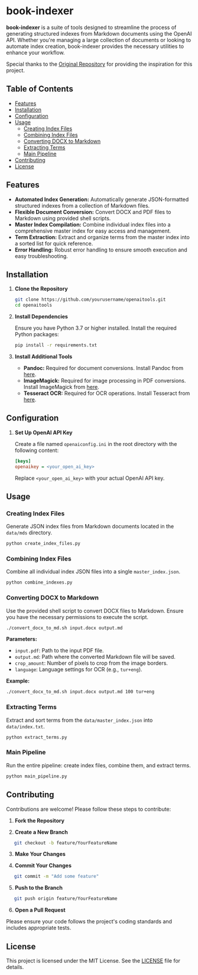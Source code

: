 # book-indexer

**book-indexer** is a suite of tools designed to streamline the process of generating structured indexes from Markdown documents using the OpenAI API. Whether you're managing a large collection of documents or looking to automate index creation, book-indexer provides the necessary utilities to enhance your workflow.

Special thanks to the [Original Repository](https://github.com/kevingoldsmith/openaitools) for providing the inspiration for this project.

## Table of Contents

- [Features](#features)
- [Installation](#installation)
- [Configuration](#configuration)
- [Usage](#usage)
  - [Creating Index Files](#creating-index-files)
  - [Combining Index Files](#combining-index-files)
  - [Converting DOCX to Markdown](#converting-docx-to-markdown)
  - [Extracting Terms](#extracting-terms)
  - [Main Pipeline](#main-pipeline)
- [Contributing](#contributing)
- [License](#license)

## Features

- **Automated Index Generation:** Automatically generate JSON-formatted structured indexes from a collection of Markdown files.
- **Flexible Document Conversion:** Convert DOCX and PDF files to Markdown using provided shell scripts.
- **Master Index Compilation:** Combine individual index files into a comprehensive master index for easy access and management.
- **Term Extraction:** Extract and organize terms from the master index into a sorted list for quick reference.
- **Error Handling:** Robust error handling to ensure smooth execution and easy troubleshooting.

## Installation

1. **Clone the Repository**

   ```bash
   git clone https://github.com/yourusername/openaitools.git
   cd openaitools
   ```

2. **Install Dependencies**

   Ensure you have Python 3.7 or higher installed. Install the required Python packages:

   ```bash
   pip install -r requirements.txt
   ```

3. **Install Additional Tools**

   - **Pandoc:** Required for document conversions. Install Pandoc from [here](https://pandoc.org/installing.html).
   - **ImageMagick:** Required for image processing in PDF conversions. Install ImageMagick from [here](https://imagemagick.org/script/download.php).
   - **Tesseract OCR:** Required for OCR operations. Install Tesseract from [here](https://github.com/tesseract-ocr/tesseract).

## Configuration

1. **Set Up OpenAI API Key**

   Create a file named `openaiconfig.ini` in the root directory with the following content:

   ```ini
   [keys]
   openaikey = <your_open_ai_key>
   ```

   Replace `<your_open_ai_key>` with your actual OpenAI API key.

## Usage

### Creating Index Files

Generate JSON index files from Markdown documents located in the `data/mds` directory.

```bash
python create_index_files.py
```

### Combining Index Files

Combine all individual index JSON files into a single `master_index.json`.

```bash
python combine_indexes.py
```

### Converting DOCX to Markdown

Use the provided shell script to convert DOCX files to Markdown. Ensure you have the necessary permissions to execute the script.

```bash
./convert_docx_to_md.sh input.docx output.md
```

**Parameters:**
- `input.pdf`: Path to the input PDF file.
- `output.md`: Path where the converted Markdown file will be saved.
- `crop_amount`: Number of pixels to crop from the image borders.
- `language`: Language settings for OCR (e.g., `tur+eng`).

**Example:**

```bash
./convert_docx_to_md.sh input.docx output.md 100 tur+eng
```

### Extracting Terms

Extract and sort terms from the `data/master_index.json` into `data/index.txt`.

```bash
python extract_terms.py
```

### Main Pipeline

Run the entire pipeline: create index files, combine them, and extract terms.

```bash
python main_pipeline.py
```


## Contributing

Contributions are welcome! Please follow these steps to contribute:

1. **Fork the Repository**

2. **Create a New Branch**

```bash
   git checkout -b feature/YourFeatureName
```

3. **Make Your Changes**

4. **Commit Your Changes**

```bash
   git commit -m "Add some feature"
```

5. **Push to the Branch**

```bash
   git push origin feature/YourFeatureName
```

6. **Open a Pull Request**

Please ensure your code follows the project's coding standards and includes appropriate tests.

## License

This project is licensed under the MIT License. See the [LICENSE](LICENSE) file for details.